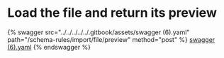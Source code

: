 # Load the file and return its preview

{% swagger src="../../../../../.gitbook/assets/swagger (6).yaml" path="/schema-rules/import/file/preview" method="post" %}
[swagger (6).yaml](<../../../../../.gitbook/assets/swagger (6).yaml>)
{% endswagger %}
